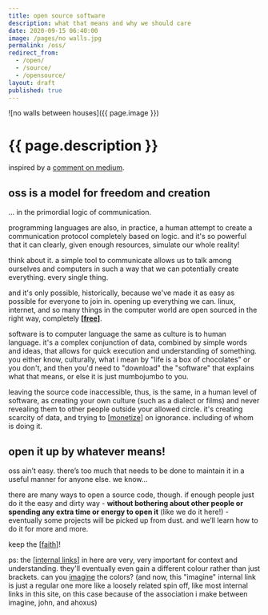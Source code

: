 ```yaml
---
title: open source software
description: what that means and why we should care
date: 2020-09-15 06:40:00
image: /pages/no walls.jpg
permalink: /oss/
redirect_from:
  - /open/
  - /source/
  - /opensource/
layout: draft
published: true
---
```


![no walls between houses]({{ page.image }})

# {{ page.description }}

inspired by a [comment on medium](https://link.medium.com/J73Rb8HjJZ).

## oss is a model for freedom and creation

... in the primordial logic of communication.

programming languages are also, in practice, a human attempt to create a communication protocol completely based on logic. and it's so powerful that it can clearly, given enough resources, simulate our whole reality!

think about it. a simple tool to communicate allows us to talk among ourselves and computers in such a way that we can potentially create everything. every single thing.

and it's only possible, historically, because we've made it as easy as possible for everyone to join in. opening up everything we can. linux, internet, and so many things in the computer world are open sourced in the right way, completely **[[free](/free)]**.

software is to computer language the same as culture is to human language. it's a complex conjunction of data, combined by simple words and ideas, that allows for quick execution and understanding of something. you either know, culturally, what i mean by "life is a box of chocolates" or you don't, and then you'd need to "download" the "software" that explains what that means, or else it is just mumbojumbo to you.

leaving the source code inaccessible, thus, is the same, in a human level of software, as creating your own culture (such as a dialect or films) and never revealing them to other people outside your allowed circle. it's creating scarcity of data, and trying to [[monetize](/capitalism)] on ignorance. including of whom is doing it.

## open it up by whatever means!

oss ain’t easy. there’s too much that needs to be done to maintain it in a useful manner for anyone else. we know…

there are many ways to open a source code, though. if enough people just do it the easy and dirty way - **without bothering about other people or spending any extra time or energy to open it** (like we do it here!) - eventually some projects will be picked up from dust. and we’ll learn how to do it for more and more.

keep the [[faith](/random)]!

ps: the [[internal links](/wiki)] in here are very, very important for context and understanding. they'll eventually even gain a different colour rather than just brackets. can you [imagine](/ahoxus) the colors? (and now, this "imagine" internal link is just a regular one more like a loosely related spin off, like most internal links in this site, on this case because of the association i make between imagine, john, and ahoxus)
